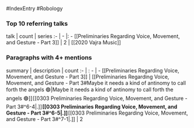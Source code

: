 #IndexEntry #Robology

### Top 10 referring talks
talk | count | series
:- | - |: -
[[Preliminaries Regarding Voice, Movement, and Gesture - Part 3]] | 2 | [[2020 Vajra Music]]

### Paragraphs with 4+ mentions
summary | description | count
:- | : - | -
[[Preliminaries Regarding Voice, Movement, and Gesture - Part 3]] | [[Preliminaries Regarding Voice, Movement, and Gesture - Part 3#Maybe it needs a kind of antinomy to call forth the angels 🟢\|Maybe it needs a kind of antinomy to call forth the angels 🟢]] [[0303 Preliminaries Regarding Voice, Movement, and Gesture - Part 3#^6-4\|.]] **[[0303 Preliminaries Regarding Voice, Movement, and Gesture - Part 3#^6-5\|.]]** [[0303 Preliminaries Regarding Voice, Movement, and Gesture - Part 3#^7-1\|.]] | 2


